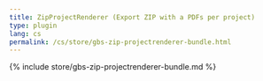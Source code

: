 ```yaml
---
title: ZipProjectRenderer (Export ZIP with a PDFs per project)
type: plugin
lang: cs
permalink: /cs/store/gbs-zip-projectrenderer-bundle.html
---
```


{% include store/gbs-zip-projectrenderer-bundle.md %}
